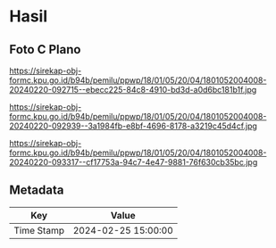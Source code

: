 # Hasil

## Foto C Plano

https://sirekap-obj-formc.kpu.go.id/b94b/pemilu/ppwp/18/01/05/20/04/1801052004008-20240220-092715--ebecc225-84c8-4910-bd3d-a0d6bc181b1f.jpg

https://sirekap-obj-formc.kpu.go.id/b94b/pemilu/ppwp/18/01/05/20/04/1801052004008-20240220-092939--3a1984fb-e8bf-4696-8178-a3219c45d4cf.jpg

https://sirekap-obj-formc.kpu.go.id/b94b/pemilu/ppwp/18/01/05/20/04/1801052004008-20240220-093317--cf17753a-94c7-4e47-9881-76f630cb35bc.jpg


## Metadata

| Key        | Value               |
| ---------- | ------------------- |
| Time Stamp | 2024-02-25 15:00:00 |



